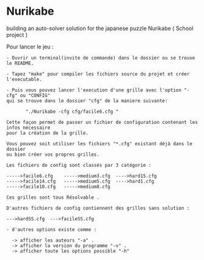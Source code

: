 # Nurikabe

building an auto-solver solution for the japanese puzzle Nurikabe ( School project )



Pour lancer le jeu :

	- Ouvrir un terminal(invite de commande) dans le dossier ou se trouve le README.
	
	- Tapez "make" pour compiler les fichiers source du projet et créer l'executable.
	
	- Puis vous pouvez lancer l'execution d'une grille avec l'option "-cfg" ou "CONFIG"
	qui se trouve dans le dossier "cfg" de la maniere suivante:
	
	       "./Nurikabe -cfg cfg/facile6.cfg "
	       
	Cette façon permet de passer un fichier de configuration contenant les infos nécessaire
	pour la création de la grille.

	Vous pouvez soit utiliser les fichiers "*.cfg" existant déjà dans le dossier
	ou bien créer vos propres grilles.

	Les fichiers de config sont classés par 3 catégorie :
	
	----->facile6.cfg    ----->medium3.cfg  ---->hard15.cfg
	----->facile14.cfg   ----->medium5.cfg  ---->hard1.cfg 
	----->facile10.cfg   ----->medium8.cfg
	
	Ces grilles sont tous Résolvable .
	
	D'autres fichiers de config contiennent des grilles sans solution :

	--->hardSS.cfg  --->facileSS.cfg

	- d'autres options existe comme :
	
	  -> afficher les auteurs "-a" .
	  -> afficher la version du programme "-v" .
	  -> afficher toute les options possible "-h"
	
	
	
